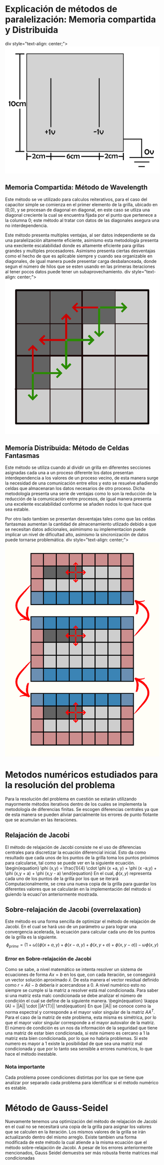 # Explicación de métodos de paralelización: Memoria compartida y Distribuida
div style="text-align: center;">
    <img src="images/Grilla.png" alt="Modelo de capacitor">
</div>

## Memoria Compartida: Método de Wavelength

Este método se ve utilizado para calculos reiterativos, para el caso del capacitor simple se comienza en el primer elemento de la grilla, ubicado en (0,0), y se procesan de diagonal en diagonal, en este caso se utliza una diagonal creciente la cual se encuentra fijada por el punto que pertenece a la columna 0; este método al tratar con datos de las diagonales asegura una no interdependencia.

Este método presenta multiples ventajas, al ser datos independiente se da una paralelización altamente eficiente, asimismo esta metodología presenta una execlente escalabilidad donde es altamente eficiente para grillas grandes y multiples procesadores. Asimismo presenta ciertas desventajas como el hecho de que es aplicable siempre y cuando sea organizable en diagonales, de igual manera puede presentar carga desbalanceada, donde segun el número de hilos que se esten usando en las primeras iteraciones al tener pocos datos puede tener un subaprovechamiento.
div style="text-align: center;">
    <img src="images/diag way.png" alt="método de Wavelength">
</div>

## Memoría Distribuida: Método de Celdas Fantasmas

Este método se utiliza cuando al dividir un grilla en diferentes secciones asignadas cada una a un proceso diferente los datos presentan interdependencia a los valores de un proceso vecino, de esta manera surge la necesidad de una comunicación entre ellos y esto se resuelve añadiendo celdas que almacenaran los datos necesarios de otro proceso. Dicha metodología presenta una serie de ventajas como lo son la reducción de la reducción de la comunicación  entre procesos, de igual manera presenta una excelente escalabilidad conforme se añaden nodos lo que hace que sea estable.

Por otro lado tambien se presentan desventajas tales como que las celdas fantasmas aumentan la cantidad de almacenamiento utlizado debido a que se necesitan datos adicionales, asimimsmo su implementacion puede implicar un nivel de dificultad alto, asimismo la sincronización de datos puede tornarse problemática.
div style="text-align: center;">
    <img src="images/ghost.png" alt="método de celdas fantasma">
</div>

# Metodos numéricos estudiados para la resolución del problema

Para la resolución del problema en cuestión se estarán utilizando mayormente métodos iterativos dentro de los cuales se implementa la metodología de diferencias finitas. Se escogen diferencias centrales ya que de esta manera se pueden aliviar parcialmente los errores de punto flotante que se acumulan en las iteraciones.

## Relajación de Jacobi 
El método de relajación de Jacobi consiste ne el uso de diferencias centrales para discretizar la ecuación diferencial inicial. Esto da como resultado que cada unos de los puntos de la grilla toma los puntos próximos para calcularse, tal como se puede ver en la siguiente ecuación.
\begin{equation}
\phi (x,y) = \frac{1}{4} \cdot \phi (x +a, y) + \phi (x -a,y) + \phi (x,y + a) + \phi (x,y - a)
\end{equation}
En el cual, $\phi (x, y)$ representa cada uno de los puntos de la grilla por los que se iterará
Computacionalmente, se crea una nueva copia de la grilla para guardar los diferentes valores que se calcularán en la implementación del método si guiendo la ecuaci'on anteriormente mostrada.

## Sobre-relajación de Jacobi (overrelaxation)
Este método es una forma sencilla de optimizar el método de relajación de Jacobi. En el cual se hará uso de un parámetro $\omega$ para lograr una convergencia acelerada, la ecuación para calcular cada uno de los puntos de la grilla es la siguiente.
$$
\phi_{prime} = (1+\omega)(\phi (x +a, y) + \phi (x -a,y) + \phi (x,y + a) + \phi (x,y - a)) - \omega \phi (x,y)
$$
### Error en Sobre-relajación de Jacobi
Como se sabe, a nivel matemático se intenta resolver un sistema de ecuaciones de forma $Ax=b$ en los que, con cada iteración, se conseguirá un vector solución aproximado $\bar{x}$. De esta manera el vector residual definido como $r = A\bar{x} - b$ debería ir acercandose a 0. A nivel numérico esto no siempre se cumple si la matriz a resolver está mal condicionada.
Para saber si una matriz esta malc condicionada se debe analizar el número de condición el cual se define de la siguiente manera.
\begin{equation}
\kappa (A) = ||A|| \cdot ||A^{T}||
\end{equation}
En que ||A|| se conoce como la norma espectral y corresponde a el mayor valor singular de la matriz $AA^{T}$. Para el caso de la matriz de este problema, esta misma es simétrica, por lo que el mayor valor singular corresponde a el mayor autovalor de la matriz.
El número de condición es un nos da información de la seguridad que tiene una matriz de estar bien condicionada, si este número es cercano a 1 la matriz esta bien condicionada, por lo que no habría problemas. Si este numero es mayor a 1 existe la posibilidad de que sea una matriz mal condicionada y que por lo tanto sea sensible a errores numéricos, lo que hace el método inestable.
### Nota importante
Cada problema posee condiciones distintas por los que se tiene que analizar por separado cada problema para identificar si el método numérico es estable. 
# Método de Gauss-Seidel
Nuevamente tenemos una optimización del método de relajación de Jacobi en el cual no se necesitará una copia de la grilla para asignar los valores que se calculen en la iteración. Los mismos valores de la grilla se irán actualizando dentro del mismo arreglo. Existe tambien una forma modificada de este método la cual atiende a la misma ecuación que el método sobre-relajación de Jacobi. A pesar de los errores anteriormente mencionados, Gauss Seidel demuestra ser más robusta frente matrices mal condicionadas
